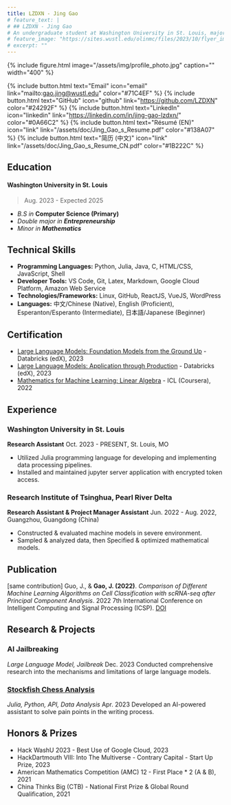 ```yaml
---
title: LZDXN - Jing Gao
# feature_text: |
# ## LZDXN - Jing Gao
# An undergraduate student at Washington University in St. Louis, majoring in Computer Science and Entrepreneurship.
# feature_image: "https://sites.wustl.edu/olinmc/files/2023/10/flyer_image_429596_linkedin_bannerswithcentennial_823145622_823145622.jpg.jpeg"
# excerpt: ""
---
```


{% include figure.html image="/assets/img/profile_photo.jpg" caption="" width="400" %}

{% include button.html text="Email" icon="email" link="mailto:gao.jing@wustl.edu" color="#71C4EF" %} {% include button.html text="GitHub" icon="github" link="https://github.com/LZDXN" color="#24292F" %} {% include button.html text="LinkedIn" icon="linkedin" link="https://linkedin.com/in/jing-gao-lzdxn/" color="#0A66C2" %} 
{% include button.html text="Résumé (EN)" icon="link" link="/assets/doc/Jing_Gao_s_Resume.pdf" color="#138A07" %} {% include button.html text="简历 (中文)" icon="link" link="/assets/doc/Jing_Gao_s_Resume_CN.pdf" color="#1B222C" %}

## Education
#### Washington University in St. Louis
> Aug. 2023 - Expected 2025
- *B.S in* **Computer Science (Primary)**
- *Double major in **Entrepreneurship***
- *Minor in **Mathematics***

## Technical Skills
- **Programming Languages:** Python, Julia, Java, C, HTML/CSS, JavaScript, Shell
- **Developer Tools:** VS Code, Git, Latex, Markdown, Google Cloud Platform, Amazon Web Service
- **Technologies/Frameworks:** Linux, GitHub, ReactJS, VueJS, WordPress
- **Languages:** 中文/Chinese (Native), English (Proficient), Esperanton/Esperanto (Intermediate), 日本語/Japanese (Beginner)

## Certification
- [Large Language Models: Foundation Models from the Ground Up](https://courses.edx.org/certificates/43a44d655fb0498dbb222278e10d22c5) - Databricks (edX), 2023
- [Large Language Models: Application through Production](https://courses.edx.org/certificates/8b772337ef45471eb1ba8a4f83cf43e4) - Databricks (edX), 2023
- [Mathematics for Machine Learning: Linear Algebra](https://coursera.org/share/e487b03b99dbdee21e67be90fef4c88b) - ICL (Coursera), 2022

## Experience
### Washington University in St. Louis
**Research Assistant**
Oct. 2023 - PRESENT, St. Louis, MO
- Utilized Julia programming language for developing and implementing data processing pipelines.
- Installed and maintained jupyter server application with encrypted token access.

### Research Institute of Tsinghua, Pearl River Delta
**Research Assistant & Project Manager Assistant**
Jun. 2022 - Aug. 2022, Guangzhou, Guangdong (China)
- Constructed & evaluated machine models in severe environment.
- Sampled & analyzed data, then Specified & optimized mathematical models.

## Publication
[same contribution]
Guo, J., & **Gao, J. (2022)**. *Comparison of Different Machine Learning Algorithms on Cell Classification with scRNA-seq after Principal Component Analysis*. 2022 7th International Conference on Intelligent Computing and Signal Processing (ICSP). [DOI](https://doi.org/10.1109/icsp54964.2022.9778439)

## Research & Projects
### AI Jailbreaking
*Large Language Model, Jailbreak*
Dec. 2023
Conducted comprehensive research into the mechanisms and limitations of large language models.

### [Stockfish Chess Analysis](https://github.com/LZDXN/Chess-Research-2023-Fall.git)
*Julia, Python, API, Data Analysis*
Apr. 2023
Developed an AI-powered assistant to solve pain points in the writing process.

## Honors & Prizes
- Hack WashU 2023 - Best Use of Google Cloud, 2023
- HackDartmouth VIII: Into The Multiverse - Contrary Capital - Start Up Prize, 2023
- American Mathematics Competition (AMC) 12 - First Place * 2 (A & B), 2021
- China Thinks Big (CTB) - National First Prize & Global Round Qualification, 2021
